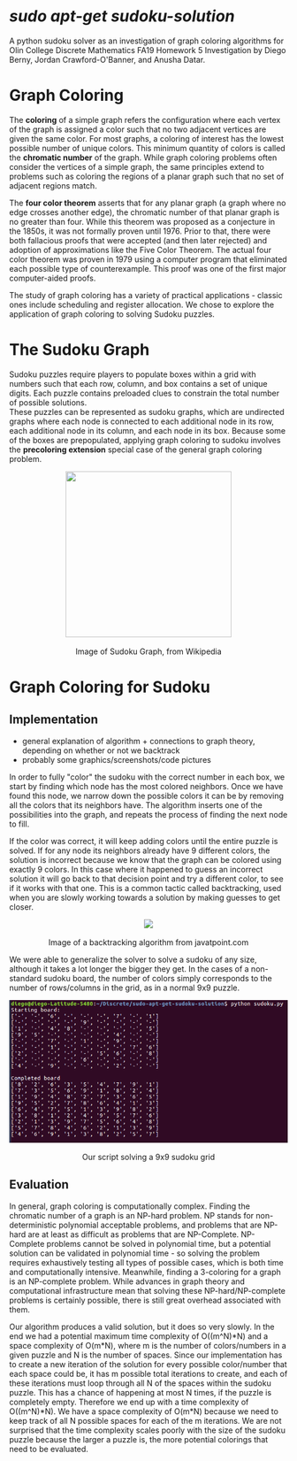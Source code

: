 # *sudo apt-get sudoku-solution*
A python sudoku solver as an investigation of graph coloring algorithms for Olin College Discrete Mathematics FA19 Homework 5 Investigation by Diego Berny, Jordan Crawford-O'Banner, and Anusha Datar.

# Graph Coloring
The **coloring** of a simple graph refers the configuration where each vertex of the graph is assigned a color such that no two adjacent vertices are given the same color. For most graphs, a coloring of interest has the lowest possible number of unique colors. This minimum quantity of colors is called the **chromatic number** of the graph. While graph coloring problems often consider the vertices of a simple graph, the same principles extend to problems such as coloring the regions of a planar graph such that no set of adjacent regions match.

The **four color theorem** asserts that for any planar graph (a graph where no edge crosses another edge), the chromatic number of that planar graph is no greater than four. While this theorem was proposed as a conjecture in the 1850s, it was not formally proven until 1976. Prior to that, there were both fallacious proofs that were accepted (and then later rejected) and adoption of approximations like the Five Color Theorem. The actual four color theorem was proven in 1979 using a computer program that eliminated each possible type of counterexample. This proof was one of the first major computer-aided proofs.

The study of graph coloring has a variety of practical applications - classic ones include scheduling and register allocation. We chose to explore the application of graph coloring to solving Sudoku puzzles.

# The Sudoku Graph
Sudoku puzzles require players to populate boxes within a grid with numbers such that each row, column, and box contains a set of unique digits. Each puzzle contains preloaded clues to constrain the total number of possible solutions.  
These puzzles can be represented as sudoku graphs, which are undirected graphs where each node is connected to each additional node in its row, each additional node in its column, and each node in its box. Because some of the boxes are prepopulated, applying graph coloring to sudoku involves the **precoloring extension** special case of the general graph coloring problem.

<p align="center">
  <img src="https://i.gyazo.com/dc6b6fd8b23f778ca57a14906a9f5eea.png" width="300px" height="300px"/></p>
  <p align="center">Image of Sudoku Graph, from Wikipedia<p align="center">

# Graph Coloring for Sudoku
## Implementation

- general explanation of algorithm + connections to graph theory, depending on whether or not we backtrack
- probably some graphics/screenshots/code pictures

In order to fully "color" the sudoku with the correct number in each box, we start by finding which node has the most colored neighbors. Once we have found this node, we narrow down the possible colors it can be by removing all the colors that its neighbors have. The algorithm inserts one of the possibilities into the graph, and repeats the process of finding the next node to fill.

If the color was correct, it will keep adding colors until the entire puzzle is solved. If for any node its neighbors already have 9 different colors, the solution is incorrect because we know that the graph can be colored using exactly 9 colors. In this case where it happened to guess an incorrect solution it will go back to that decision point and try a different color, to see if it works with that one. This is a common tactic called backtracking, used when you are slowly working towards a solution by making guesses to get closer.

<p align="center">
  <img src="https://static.javatpoint.com/tutorial/daa/images/backtracking-introduction.png"/></p>
  <p align="center">Image of a backtracking algorithm from javatpoint.com<p align="center">

We were able to generalize the solver to solve a sudoku of any size, although it takes a lot longer the bigger they get. In the cases of a non-standard sudoku board, the number of colors simply corresponds to the number of rows/columns in the grid, as in a normal 9x9 puzzle.

<p align="center">
  <img src="sudokuScreenshot.png"/></p>
  <p align="center">Our script solving a 9x9 sudoku grid <p align="center">

## Evaluation
In general, graph coloring is computationally complex. Finding the chromatic number of a graph is an NP-hard problem. NP stands for non-deterministic polynomial acceptable problems, and problems that are NP-hard are at least as difficult as problems that are NP-Complete. NP-Complete problems cannot be solved in polynomial time, but a potential solution can be validated in polynomial time - so solving the problem requires exhaustively testing all types of possible cases, which is both time and computationally intensive. Meanwhile, finding a 3-coloring for a graph is an NP-complete problem. While advances in graph theory and computational infrastructure mean that solving these NP-hard/NP-complete problems is certainly possible, there is still great overhead associated with them.

Our algorithm produces a valid solution, but it does so very slowly. In the end we had a potential maximum time complexity of O((m^N)\*N)  and a space complexity of O(m\*N),  where m is the number of colors/numbers in a given puzzle and N is the number of spaces. Since our implementation has to create a new iteration of the solution for every possible color/number that each space could be, it has m possible total iterations to create, and each of these iterations must loop through all N of the spaces within the sudoku puzzle. This has a chance of happening at most N times, if the puzzle is completely empty. Therefore we end up with a time complexity of O((m^N)\*N). We have a space complexity of O(m\*N) because we need to keep track of all N possible spaces for each of the m iterations. We are not surprised that the time complexity scales poorly with the size of the sudoku puzzle because the larger a puzzle is, the more potential colorings that need to be evaluated.
